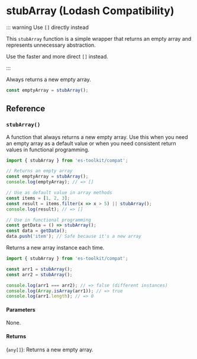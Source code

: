 # stubArray (Lodash Compatibility)

::: warning Use `[]` directly instead

This `stubArray` function is a simple wrapper that returns an empty array and represents unnecessary abstraction.

Use the faster and more direct `[]` instead.

:::

Always returns a new empty array.

```typescript
const emptyArray = stubArray();
```

## Reference

### `stubArray()`

A function that always returns a new empty array. Use this when you need an empty array as a default value or when you need consistent return values in functional programming.

```typescript
import { stubArray } from 'es-toolkit/compat';

// Returns an empty array
const emptyArray = stubArray();
console.log(emptyArray); // => []

// Use as default value in array methods
const items = [1, 2, 3];
const result = items.filter(x => x > 5) || stubArray();
console.log(result); // => []

// Use in functional programming
const getData = () => stubArray();
const data = getData();
data.push('item'); // Safe because it's a new array
```

Returns a new array instance each time.

```typescript
import { stubArray } from 'es-toolkit/compat';

const arr1 = stubArray();
const arr2 = stubArray();

console.log(arr1 === arr2); // => false (different instances)
console.log(Array.isArray(arr1)); // => true
console.log(arr1.length); // => 0
```

#### Parameters

None.

#### Returns

(`any[]`): Returns a new empty array.
